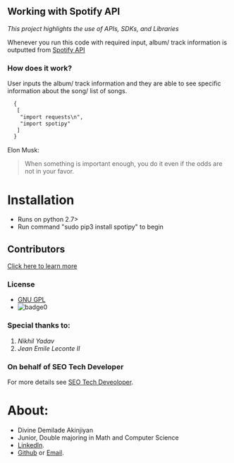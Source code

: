 ## Working with Spotify API

*This project highlights the use of APIs, SDKs, and Libraries*

Whenever you run this code with required input, album/ track information is outputted from [Spotify API](https://developer.spotify.com/)

### How does it work?

User inputs the album/ track information and they are able to see specific information about the song/ list of songs.

```markdown
  {
   [
    "import requests\n",
    "import spotipy"
   ]
  }
```
Elon Musk:
> When something is important enough, you do it even if the odds are not in your favor.

# Installation
* Runs on python 2.7>
* Run command "sudo pip3 install spotipy" to begin

## Contributors
[Click here to learn more](https://github.com/Demilade30)

### License

- [GNU GPL](license)
- ![badge0](https://img.shields.io/static/v1?label=<License>&message=GNU>&color=<BLUE>)

### **Special thanks to:**
1. _Nikhil Yadav_
2. _Jean Emile Leconte II_

### On behalf of SEO Tech Developer
For more details see [SEO Tech Deveoloper](https://www.seo-usa.org/career/tech/).

# About:
* Divine Demilade Akinjiyan
* Junior, Double majoring in Math and Computer Science
* [LinkedIn](https://www.linkedin.com/in/divine-akinjiyan/).
* [Github](https://github.com/Demilade30) or [Email](mailto:divine.akinjiyan@gmail.com).
